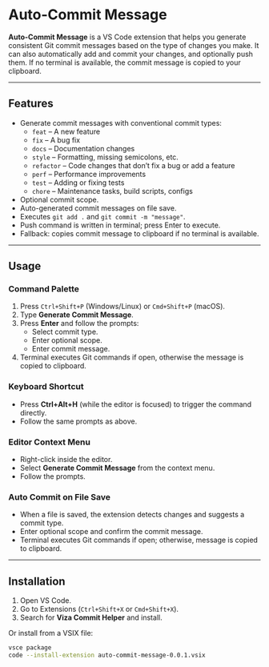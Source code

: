 # Auto-Commit Message

**Auto-Commit Message** is a VS Code extension that helps you generate consistent Git commit messages based on the type of changes you make. It can also automatically add and commit your changes, and optionally push them. If no terminal is available, the commit message is copied to your clipboard.

---

## Features

- Generate commit messages with conventional commit types:
  - `feat` – A new feature
  - `fix` – A bug fix
  - `docs` – Documentation changes
  - `style` – Formatting, missing semicolons, etc.
  - `refactor` – Code changes that don’t fix a bug or add a feature
  - `perf` – Performance improvements
  - `test` – Adding or fixing tests
  - `chore` – Maintenance tasks, build scripts, configs
- Optional commit scope.
- Auto-generated commit messages on file save.
- Executes `git add .` and `git commit -m "message"`.
- Push command is written in terminal; press Enter to execute.
- Fallback: copies commit message to clipboard if no terminal is available.

---

## Usage

### Command Palette
1. Press `Ctrl+Shift+P` (Windows/Linux) or `Cmd+Shift+P` (macOS).
2. Type **Generate Commit Message**.
3. Press **Enter** and follow the prompts:
   - Select commit type.
   - Enter optional scope.
   - Enter commit message.
4. Terminal executes Git commands if open, otherwise the message is copied to clipboard.

### Keyboard Shortcut
- Press **Ctrl+Alt+H** (while the editor is focused) to trigger the command directly.
- Follow the same prompts as above.

### Editor Context Menu
- Right-click inside the editor.
- Select **Generate Commit Message** from the context menu.
- Follow the prompts.

### Auto Commit on File Save
- When a file is saved, the extension detects changes and suggests a commit type.
- Enter optional scope and confirm the commit message.
- Terminal executes Git commands if open; otherwise, message is copied to clipboard.

---

## Installation

1. Open VS Code.
2. Go to Extensions (`Ctrl+Shift+X` or `Cmd+Shift+X`).
3. Search for **Viza Commit Helper** and install.

Or install from a VSIX file:

```bash
vsce package
code --install-extension auto-commit-message-0.0.1.vsix
